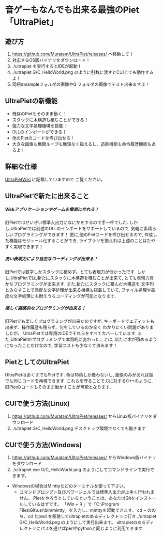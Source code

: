 # 音ゲーもなんでも出来る最強のPiet「UltraPiet」

## 遊び方
1. https://github.com/Muratam/UltraPiet/releases/ へ移動して！
1. 対応するOS版バイナリをダウンロード！
1. ./ultrapiet を実行するとIDEが起動！ 
1. ./ultrapiet G/C_HelloWorld.png のように引数に渡すとCUI上でも動作するよ！
1. 同梱のsampleフォルダの画像やG フォルダの画像でテスト出来ますよ！

## UltraPietの新機能
- 既存のPietもそのまま動く！
- スタックに木構造も積むことができる！
- 強力な文字処理機構を搭載！
- DLLのインポートができる！
- 他のPietのコードを呼び出せる！
- 大きな画像も無限ループも無理なく扱えるし、追跡機能も命令履歴機能もあるよ！

## 詳細な仕様
[UltraPietWiki](https://github.com/Muratam/UltraPiet/wiki) に記載していますので
ご覧ください。

## UltraPietで新たに出来ること

##### Webアプリケーションやゲームを簡単に作れる！
旧Pietではせいぜい標準入出力になにかをするので手一杯でした.
しかし,UltraPietでは前述のDLLのインポートをサポートしているので,
気軽に素晴らしいプログラミングができます！
更に,他のPietコードを呼び出せるので,
作成した機能はモジュール化することができ,
ライブラリを揃えれば上述のことはたやすく実現できます！

##### 高い表現力により自由なコーディングが出来る！
旧Pietでは数字しかスタックに積めず。とても表現力が低かったです.
しかし,UltraPietでは,新たにスタックに木構造を積むことが出来て,
とても表現力豊かなプログラミングが出来ます.
また,新たにスタックに積んだ木構造を
文字列とみなすことで高度な文字処理が出来る機構も搭載していて,
ファイル処理や高度な文字処理にも耐えうるコーディングが可能となります.

##### 楽しく直感的なプログラミングが出来る！
旧Pietでも楽しくプログラミングが出来たのですが,
キーボードでエディットも出来ず、操作履歴も残らず、何をしているのか全く
わかりにくい問題がありましたが、
UltraPietでは専用のIDEでそれらをすべてカバーしています.
また,UltraPietのプログラミングで本質的に変わったことは,
新たに木が積めるようになったことだけなので,
学習コストも少なくて済みます！

## PietとしてのUltraPiet
UltraPietはあくまでもPietです.
色は18色しか扱わないし,
画像のみがあれば誰でも同じコードを再現できます.
これらを守ることで,Cに対するC++のように,
旧Pietのコードもそのまま動かすことが可能となります.

## CUIで使う方法(Linux)
1. https://github.com/Muratam/UltraPiet/releases/ からLinux版バイナリをダウンロード
1. ./ultrapiet G/C_HelloWorld.png
デスクトップ環境でなくても動きます

## CUIで使う方法(Windows)
1. https://github.com/Muratam/UltraPiet/releases/ からWindows版バイナリをダウンロード
1. ./ultrapiet.exe G/C_HelloWorld.png のようにしてコマンドラインで実行できます。

- Windowsの場合はMinttyなどのターミナルを使って下さい。
  - コマンドプロンプト及びパワーシェルでは標準入出力が上手く行われません。
    Pietをやろうとしているということは、あなたはGitをインストールしているはずです。
    「Win + R 」で「C:\Program Files\Git\usr\bin\mintty」を入力し、minttyを起動できます。
    cd ~ ののち、cd とpwd を駆使してultrapietのあるディレクトリに行き
    ./ultrapiet G/C_HelloWorld.png のようにして実行出来ます。
    ultrapietのあるディレクトリにパスを通せばperlやpythonと同じように利用できます


